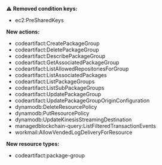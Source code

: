 :warning: **Removed condition keys:**

- ec2:PreSharedKeys

**New actions:**

- codeartifact:CreatePackageGroup
- codeartifact:DeletePackageGroup
- codeartifact:DescribePackageGroup
- codeartifact:GetAssociatedPackageGroup
- codeartifact:ListAllowedRepositoriesForGroup
- codeartifact:ListAssociatedPackages
- codeartifact:ListPackageGroups
- codeartifact:ListSubPackageGroups
- codeartifact:UpdatePackageGroup
- codeartifact:UpdatePackageGroupOriginConfiguration
- dynamodb:DeleteResourcePolicy
- dynamodb:PutResourcePolicy
- dynamodb:UpdateKinesisStreamingDestination
- managedblockchain-query:ListFilteredTransactionEvents
- workmail:AllowVendedLogDeliveryForResource

**New resource types:**

- codeartifact:package-group
